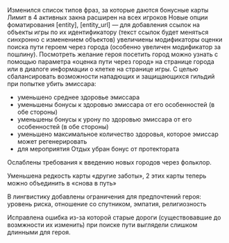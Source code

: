 
Изменился список типов фраз, за которые даются бонусные карты
Лимит в 4 активных закна расширен на всех игроков
Новые опции фоматирования [entity], [entity_url] — для добавления ссылок на объекты игры по их идентификатору (текст ссылок будет меняться синхронно с изменением объектов)
увеличиены модификаторы оценки поиска пути героем через города (особенно увеличен модификатор за пошлину). Посмотреть желание героя посетить город можно узнать с помощью параметра «оценка пути через город» на странице города или в диалоге информации о клетке на странице игры.
С целью сбалансировать возможности нападющих и защищающихся гильдий при попытке убить эмиссара:

- уменьшено среднее здоровье эмиссара
- уменьшены бонусы к здоровью эмиссара от его особенностей (в обе стороны)
- уменьшены бонусы к урону по здоровью эмиссара от его особенностей (в обе стороны)
- уменьшено максимальное количество здоровья, которое эмиссар может регенерировать
- для мероприятия Отдых убран бонус от протектората

Ослаблены требования к введению новых городов через фольклор.

Уменьшена редкость карты «другие заботы», 2 этих карты теперь можно объединить в «снова в путь»

В лингвистику добавлены ограничения для предпочтений героя: уровень риска, отношение со спутником, эмпатия, религиозность

Исправлена ошибка из-за которой старые дороги (существовавшие до возмжности их изменить) при поиске пути выглядели слишком длинными для героя.